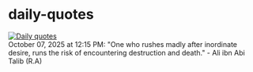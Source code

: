 # daily-quotes
[![Daily quotes](https://github.com/ceepu8/daily-quotes/actions/workflows/daily-quote.yml/badge.svg)](https://github.com/ceepu8/daily-quotes/actions/workflows/daily-quote.yml)<br/>
October 07, 2025 at 12:15 PM: "One who rushes madly after inordinate desire, runs the risk of encountering destruction and death." - Ali ibn Abi Talib (R.A)
